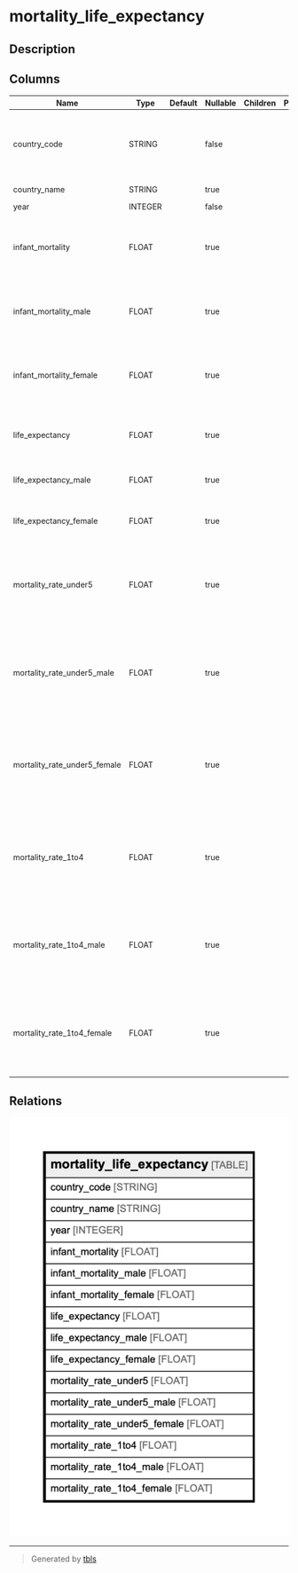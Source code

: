 # mortality_life_expectancy

## Description

## Columns

| Name | Type | Default | Nullable | Children | Parents | Comment |
| ---- | ---- | ------- | -------- | -------- | ------- | ------- |
| country_code | STRING |  | false |  |  | Federal Information Processing Standard (FIPS) country/area code |
| country_name | STRING |  | true |  |  | Country or area name |
| year | INTEGER |  | false |  |  | Year |
| infant_mortality | FLOAT |  | true |  |  | Both sexes infant mortality rate (infant deaths per 1,000 population) |
| infant_mortality_male | FLOAT |  | true |  |  | Male infant mortality rate (infant deaths per 1,000 population) |
| infant_mortality_female | FLOAT |  | true |  |  | Female infant mortality rate (infant deaths per 1,000 population) |
| life_expectancy | FLOAT |  | true |  |  | Both sexes life expectancy at birth (years) |
| life_expectancy_male | FLOAT |  | true |  |  | Male life expectancy at birth (years) |
| life_expectancy_female | FLOAT |  | true |  |  | Female life expectancy at birth (years) |
| mortality_rate_under5 | FLOAT |  | true |  |  | Both sexes under-5 mortality rate (probability of dying between ages 0 and 5) |
| mortality_rate_under5_male | FLOAT |  | true |  |  | Male sexes under-5 mortality rate (probability of dying between ages 0 and 5) |
| mortality_rate_under5_female | FLOAT |  | true |  |  | Female sexes under-5 mortality rate (probability of dying between ages 0 and 5) |
| mortality_rate_1to4 | FLOAT |  | true |  |  | Both sexes child mortality rate (probability of dying between ages 1 and 4) |
| mortality_rate_1to4_male | FLOAT |  | true |  |  | Male sexes child mortality rate (probability of dying between ages 1 and 4) |
| mortality_rate_1to4_female | FLOAT |  | true |  |  | Female sexes child mortality rate (probability of dying between ages 1 and 4) |

## Relations

![er](mortality_life_expectancy.png)

---

> Generated by [tbls](https://github.com/k1LoW/tbls)
